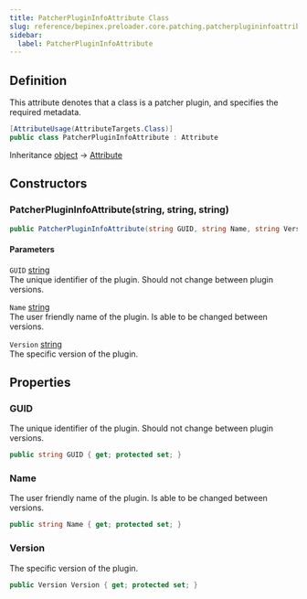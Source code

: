 ```yaml
---
title: PatcherPluginInfoAttribute Class
slug: reference/bepinex.preloader.core.patching.patcherplugininfoattribute
sidebar:
  label: PatcherPluginInfoAttribute
---
```

## Definition

This attribute denotes that a class is a patcher plugin, and specifies the required metadata.

```csharp title="C#"
[AttributeUsage(AttributeTargets.Class)]
public class PatcherPluginInfoAttribute : Attribute
```

Inheritance [object](https://learn.microsoft.com/dotnet/api/system.object/) → [Attribute](https://learn.microsoft.com/dotnet/api/system.attribute/)

## Constructors

### PatcherPluginInfoAttribute(string, string, string)

```csharp title="C#"
public PatcherPluginInfoAttribute(string GUID, string Name, string Version)
```

#### Parameters

`GUID` [string](https://learn.microsoft.com/dotnet/api/system.string/)  
The unique identifier of the plugin. Should not change between plugin versions.

`Name` [string](https://learn.microsoft.com/dotnet/api/system.string/)  
The user friendly name of the plugin. Is able to be changed between versions.

`Version` [string](https://learn.microsoft.com/dotnet/api/system.string/)  
The specific version of the plugin.


## Properties

### GUID

The unique identifier of the plugin. Should not change between plugin versions.

```csharp title="C#"
public string GUID { get; protected set; }
```

### Name

The user friendly name of the plugin. Is able to be changed between versions.

```csharp title="C#"
public string Name { get; protected set; }
```

### Version

The specific version of the plugin.

```csharp title="C#"
public Version Version { get; protected set; }
```